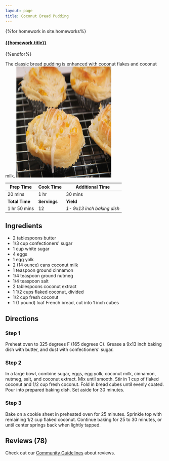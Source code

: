 ```yaml
---
layout: page
title: Coconut Bread Pudding
---
```



{%for homework in site.homeworks%}
<h4><a href="{{homework.url}}">{{homework.title}}</a></h4>
{%endfor%}




The classic bread pudding is enhanced with coconut flakes and coconut milk.
<img src="cupcake-1.jpg" alt="Girl in a jacket" style="width:300px;height:350px;">


| **Prep Time**  | **Cook Time** | **Additional Time** |
|------------|----------|----------------|
| 20 mins    | 1 hr     | 30 mins        |
| **Total Time** | **Servings** | **Yield**           |
| 1 hr 50 mins | 12       | _1- 9x13 inch baking dish_ |

## **Ingredients**

- 2 tablespoons butter  
- 1/3 cup confectioners' sugar  
- 1 cup white sugar  
- 4 eggs  
- 1 egg yolk  
- 2 (14 ounce) cans coconut milk  
- 1 teaspoon ground cinnamon  
- 1/4 teaspoon ground nutmeg  
- 1/4 teaspoon salt  
- 2 tablespoons coconut extract  
- 1 1/2 cups flaked coconut, divided  
- 1/2 cup fresh coconut  
- 1 (1 pound) loaf French bread, cut into 1 inch cubes  

## **Directions**

### **Step 1**  
Preheat oven to 325 degrees F (165 degrees C). Grease a 9x13 inch baking dish with butter, and dust with confectioners' sugar.  

### **Step 2**  
In a large bowl, combine sugar, eggs, egg yolk, coconut milk, cinnamon, nutmeg, salt, and coconut extract. Mix until smooth. Stir in 1 cup of flaked coconut and 1/2 cup fresh coconut. Fold in bread cubes until evenly coated. Pour into prepared baking dish. Set aside for 30 minutes.  

### **Step 3**  
Bake on a cookie sheet in preheated oven for 25 minutes. Sprinkle top with remaining 1/2 cup flaked coconut. Continue baking for 25 to 30 minutes, or until center springs back when lightly tapped.  

## **Reviews (78)**  
Check out our [Community Guidelines](https://www.allrecipes.com/about-us-6648102#toc-community-guidelines) about reviews.

